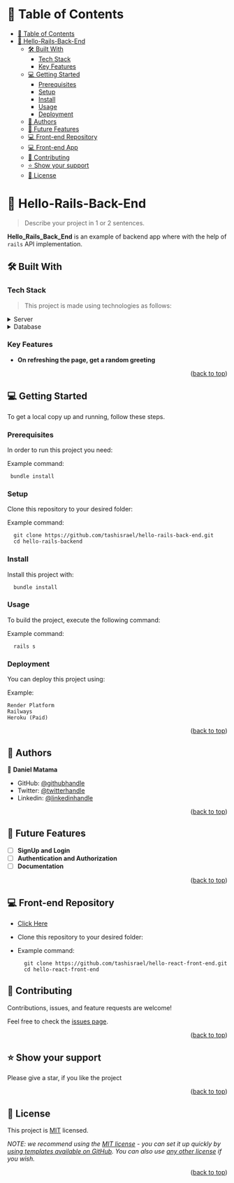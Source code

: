 <a name="readme-top"></a>

<!-- TABLE OF CONTENTS -->

# 📗 Table of Contents

- [📗 Table of Contents](#-table-of-contents)
- [📖 Hello-Rails-Back-End ](#-hello-rails-back-end-)
  - [🛠 Built With ](#-built-with-)
    - [Tech Stack ](#tech-stack-)
    - [Key Features ](#key-features-)
  - [💻 Getting Started ](#-getting-started-)
    - [Prerequisites](#prerequisites)
    - [Setup](#setup)
    - [Install](#install)
    - [Usage](#usage)
    - [Deployment](#deployment)
  - [👥 Authors ](#-authors-)
  - [🔭 Future Features ](#-future-features-)
  - [💻 Front-end Repository ](#-front-end-repository-)
  - [💻 Front-end App](#-front-end-app)
  - [🤝 Contributing ](#-contributing-)
  - [⭐️ Show your support ](#️-show-your-support-)
  - [📝 License ](#-license-)

<!-- PROJECT DESCRIPTION -->

# 📖 Hello-Rails-Back-End <a name="about-project"></a>

> Describe your project in 1 or 2 sentences.

**Hello_Rails_Back_End** is an example of backend app where with the help of `rails` API implementation.

## 🛠 Built With <a name="built-with"></a>

### Tech Stack <a name="tech-stack"></a>

> This project is made using technologies as follows:

<details>
  <summary>Server</summary>
  <ul>
    <li><a href="https://rubyonrails.org/">Ruby On Rails</a></li>
  </ul>
</details>

<details>
<summary>Database</summary>
  <ul>
    <li><a href="https://www.postgresql.org/">PostgreSQL</a></li>
  </ul>
</details>

<!-- Features -->

### Key Features <a name="key-features"></a>

- **On refreshing the page, get a random greeting**

<p align="right">(<a href="#readme-top">back to top</a>)</p>

<!-- GETTING STARTED -->

## 💻 Getting Started <a name="getting-started"></a>

To get a local copy up and running, follow these steps.

### Prerequisites

In order to run this project you need:


Example command:

```
 bundle install
```


### Setup

Clone this repository to your desired folder:

Example command:

```
  git clone https://github.com/tashisrael/hello-rails-back-end.git
  cd hello-rails-backend
```

### Install

Install this project with:

```
  bundle install
```

### Usage

To build the project, execute the following command:


Example command:

```
  rails s
```

### Deployment

You can deploy this project using:


Example:

```
Render Platform
Railways
Heroku (Paid)

```


<p align="right">(<a href="#readme-top">back to top</a>)</p>

<!-- AUTHORS -->

## 👥 Authors <a name="authors"></a>

👤 **Daniel Matama**

- GitHub: [@githubhandle](https://github.com/danielmatama)
- Twitter: [@twitterhandle](https://twitter.com/danmatama)
- Linkedin: [@linkedinhandle](https://www.linkedin.com/in/daniel-matama-mwebesa/l)

<p align="right">(<a href="#readme-top">back to top</a>)</p>

<!-- FUTURE FEATURES -->

## 🔭 Future Features <a name="future-features"></a>

- [ ] **SignUp and Login**
- [ ] **Authentication and Authorization**
- [ ] **Documentation**

<p align="right">(<a href="#readme-top">back to top</a>)</p>

<!-- FRONT-END REPOSITORY -->
## 💻 Front-end Repository <a name="frontend-repo"></a>

- [Click Here](https://github.com/tashisrael/hello-react-front-end)

- Clone this repository to your desired folder:

- Example command:

  ```
    git clone https://github.com/tashisrael/hello-react-front-end.git
    cd hello-react-front-end
  ```
<!-- CONTRIBUTING -->

## 🤝 Contributing <a name="contributing"></a>

Contributions, issues, and feature requests are welcome!

Feel free to check the [issues page](../../issues/).

<p align="right">(<a href="#readme-top">back to top</a>)</p>

<!-- SUPPORT -->

## ⭐️ Show your support <a name="support"></a>

Please give a star, if you like the project

<p align="right">(<a href="#readme-top">back to top</a>)</p>

## 📝 License <a name="license"></a>

This project is [MIT](./MIT.md) licensed.

_NOTE: we recommend using the [MIT license](https://choosealicense.com/licenses/mit/) - you can set it up quickly by [using templates available on GitHub](https://docs.github.com/en/communities/setting-up-your-project-for-healthy-contributions/adding-a-license-to-a-repository). You can also use [any other license](https://choosealicense.com/licenses/) if you wish._

<p align="right">(<a href="#readme-top">back to top</a>)</p>
